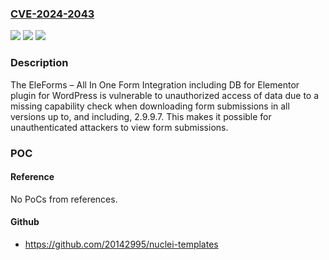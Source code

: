 ### [CVE-2024-2043](https://cve.mitre.org/cgi-bin/cvename.cgi?name=CVE-2024-2043)
![](https://img.shields.io/static/v1?label=Product&message=EleForms%20%E2%80%93%20All%20In%20One%20Form%20Integration%20including%20DB%20for%20Elementor&color=blue)
![](https://img.shields.io/static/v1?label=Version&message=*%3C%3D%202.9.9.7%20&color=brighgreen)
![](https://img.shields.io/static/v1?label=Vulnerability&message=CWE-862%20Missing%20Authorization&color=brighgreen)

### Description

The EleForms – All In One Form Integration including DB for Elementor plugin for WordPress is vulnerable to unauthorized access of data due to a missing capability check when downloading form submissions in all versions up to, and including, 2.9.9.7. This makes it possible for unauthenticated attackers to view form submissions.

### POC

#### Reference
No PoCs from references.

#### Github
- https://github.com/20142995/nuclei-templates

